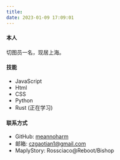 ```yaml
---
title:
date: 2023-01-09 17:09:01
---
```


#### 本人

切图员一名，现居上海。

#### 技能

- JavaScript
- Html
- CSS
- Python
- Rust (正在学习)

#### 联系方式

- GitHub: [meannoharm](https://github.com/meannoharm)
- 邮箱: czgaotian1@gmail.com
- MaplyStory: Rossciaco@Reboot/Bishop
